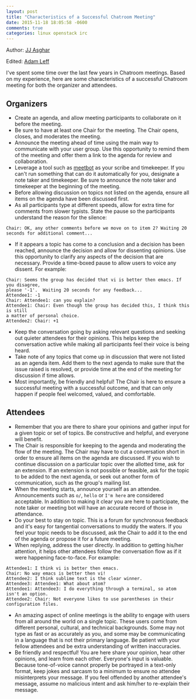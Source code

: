 ```yaml
---
layout: post
title: "Characteristics of a Successful Chatroom Meeting"
date: 2015-11-18 18:05:58 -0600
comments: true
categories: linux openstack irc
---
```


Author: [JJ Asghar][jj]

Edited: [Adam Leff][adam]

I've spent some time over the last few years in Chatroom meetings.
Based on my experience, here are some characteristics of a successful Chatroom
meeting for both the organizer and attendees.

## Organizers

- Create an agenda, and allow meeting participants to collaborate on it before the
meeting.
- Be sure to have at least one Chair for the meeting. The Chair opens,
closes, and moderates the meeting.
- Announce the meeting ahead of time using the main way to communicate with your
user group. Use this opportunity to remind them of the meeting and offer them a
link to the agenda for review and collaboration.
- Leverage a tool such as [meetbot][meetbot] as your scribe and timekeeper. If
you can't run something that can do it automatically for you, designate a
note taker and timekeeper. Be sure to announce the note taker and timekeeper
at the beginning of the meeting.
- Before allowing discussion on topics not listed on the agenda, ensure all items on the agenda
have been discussed first.
- As all participants type at different speeds, allow for extra time for comments
from slower typists. State the pause so the participants understand the reason for the silence:

```
Chair: OK, any other comments before we move on to item 2? Waiting 20 seconds for additional comment...
```

- If it appears a topic has come to a conclusion and a decision has been reached,
announce the decision and allow for dissenting opinions. Use this
opportunity to clarify any aspects of the decision that are necessary.
Provide a time-boxed pause to allow users to voice any dissent. For example:

```
Chair: Seems the group has decided that vi is better then emacs. If you disagree,
please '-1'.  Waiting 20 seconds for any feedback...
Attendee1: -1
Chair: Attendee1: can you explain?
Attendee1: Chair: Even though the group has decided this, I think this is still
a matter of personal choice.
Attendee2: Chair: +1
```

- Keep the conversation going by asking relevant questions and seeking out quieter
attendees for their opinions. This helps keep the conversation active while making
all participants feel their voice is being heard.
- Take note of any topics that come up in discussion that were not listed as an agenda
item. Add them to the next agenda to make sure that the issue raised is resolved, or
provide time at the end of the meeting for discussion if time allows.
- Most importantly, be friendly and helpful! The Chair is here to ensure a successful
meeting with a successful outcome, and that can only happen if people feel welcomed,
valued, and comfortable.

## Attendees

- Remember that you are there to share your opinions and gather input for a given
topic or set of topics. Be constructive and helpful, and everyone will benefit.
- The Chair is responsible for keeping to the agenda and moderating the flow of
the meeting. The Chair may have to cut a conversation short in order to ensure
all items on the agenda are discussed. If you wish to continue discussion on a
particular topic over the allotted time, ask for an extension. If an extension is
not possible or feasible, ask for the topic to be added to the next agenda, or
seek out another form of communication, such as the group's mailing list.
- When the meeting starts, announce yourself as an attendee. Announcements such
as `o/`, `hello` or `I'm here` are considered acceptable. In addition to making
it clear you are here to participate, the note taker or meeting bot will have an
accurate record of those in attendance.
- Do your best to stay on topic. This is a forum for synchronous feedback and
it's easy for tangential conversations to muddy the waters. If you feel your
topic needs to be discussed, ask the Chair to add it to the end of the agenda
or propose it for a future meeting.
- When replying, address the user directly. In addition to getting his/her attention,
it helps other attendees follow the conversation flow as if it were happening
face-to-face. For example:

```
Attendee1: I think vi is better then emacs.
Chair: No way emacs is better then vi!
Attendee2: I think sublime text is the clear winner.
Attendee3: Attendee1: What about atom?
Attendee1: Attendee3: I do everything through a terminal, so atom isn't an option.
Attendee2: Chair: Not everyone likes to use parentheses in their configuration files.
```

- An amazing aspect of online meetings is the ability to engage with users from all
around the world on a single topic. These users come from different personal, cultural,
and technical backgrounds. Some may not type as fast or as accurately as you, and some
may be communicating in a language that is not their primary language. Be patient with
your fellow attendees and be extra understanding of written inaccuracies.
- Be friendly and respectful! You are here share your opinion, hear other opinions, and
learn from each other. Everyone's input is valuable. Because tone-of-voice cannot properly
be portrayed in a text-only format, keep jokes and sarcasm to a minimum to ensure no attendee
misinterprets your message. If you feel offended by another attendee's message,
assume no malicious intent and ask him/her to re-explain their message.

[meetbot]: https://wiki.debian.org/MeetBot
[jj]: https://github.com/jjasghar
[adam]: https://github.com/adamleff
